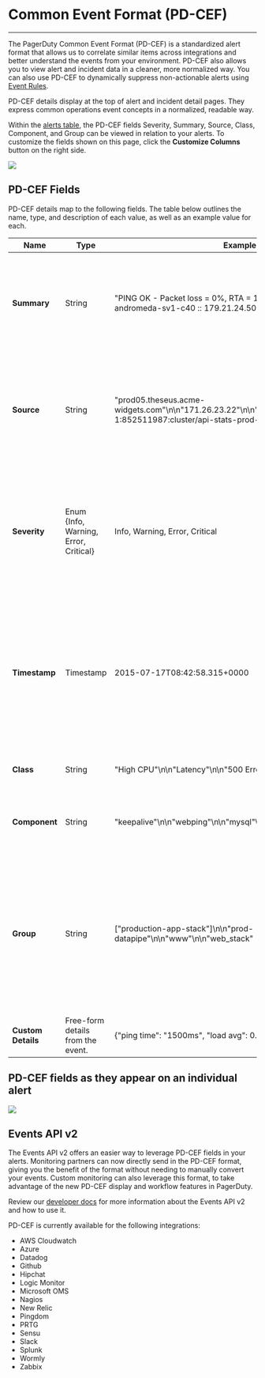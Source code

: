 # Common Event Format (PD-CEF)

---
The PagerDuty Common Event Format (PD-CEF) is a standardized alert format that allows us to correlate similar items across integrations and better understand the events from your environment. PD-CEF also allows you to view alert and incident data in a cleaner, more normalized way. You can also use PD-CEF to dynamically suppress non-actionable alerts using [Event Rules](doc:event-management#section-suppression-and-event-rules).

PD-CEF details display at the top of alert and incident detail pages. They express common operations event concepts in a normalized, readable way.

Within the [alerts table](https://support.pagerduty.com/docs/alerts#section-alerts-table), the PD-CEF fields Severity, Summary, Source, Class, Component, and Group can be viewed in relation to your alerts. To customize the fields shown on this page, click the **Customize Columns** button on the right side.

![](https://files.readme.io/036ca6a-pdcef-alerts-table-fields.png)

## PD-CEF Fields

PD-CEF details map to the following fields. The table below outlines the name, type, and description of each value, as well as an example value for each. 


Name | Type | Example Value |Usage
---------|----------|---------|---------
 **Summary** | String | \"PING OK - Packet loss = 0%, RTA = 1.41 ms\"w\n\"Host 'acme-andromeda-sv1-c40 :: 179.21.24.50' is DOWN\"| A high-level, text summary message of the event. Will be used to construct an alert's description.
 **Source** | String | \"prod05.theseus.acme-widgets.com\"\n\n\"171.26.23.22\"\n\n\"aws:elasticache:us-east-1:852511987:cluster/api-stats-prod-003\"\n\n\"9c09acd49a25\"| Specific human-readable unique identifier, such as a hostname, for the system having the problem.
 **Severity** | Enum {Info, Warning, Error, Critical}| Info, Warning, Error, Critical| How impacted the affected system is. Displayed to users in lists and influences the priority of any created incidents.
 **Timestamp**|Timestamp|2015-07-17T08:42:58.315+0000|When the upstream system detected / created the event. This is useful if a system batches or holds events before sending them to PagerDuty.
**Class** |String|\"High CPU\"\n\n\"Latency\"\n\n\"500 Error\"|The class/type of the event.
**Component**|String|\"keepalive\"\n\n\"webping\"\n\n\"mysql\"\n\n\"wqueue\"\n\n\"LOAD_AVERAGE\"|The part or component of the affected system that is broken.
**Group**|String|[\"production-app-stack\"]\n\n\"prod-datapipe\"\n\n\"www\"\n\n\"web_stack\"|A cluster or grouping of sources. For example, sources “prod-datapipe-02” and “prod-datapipe-03” might both be part of “prod-datapipe”
**Custom Details**|Free-form details from the event.|{\"ping time\": \"1500ms\", \"load avg\": 0.75 }|Object

## PD-CEF fields as they appear on an individual alert

![](https://files.readme.io/1b175de-pdcef-fields-in-alert.png)

## Events API v2

The Events API v2 offers an easier way to leverage PD-CEF fields in your alerts. Monitoring partners can now directly send in the PD-CEF format, giving you the benefit of the format without needing to manually convert your events. Custom monitoring can also leverage this format, to take advantage of the new PD-CEF display and workflow features in PagerDuty. 

Review our [developer docs](https://v2.developer.pagerduty.com/docs/events-api-v2) for more information about the Events API v2 and how to use it.

PD-CEF is currently available for the following integrations:

* AWS Cloudwatch
* Azure
* Datadog
* Github
* Hipchat
* Logic Monitor
* Microsoft OMS
* Nagios
* New Relic
* Pingdom
* PRTG
* Sensu
* Slack
* Splunk
* Wormly
* Zabbix